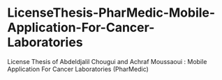 # LicenseThesis-PharMedic-Mobile-Application-For-Cancer-Laboratories
License Thesis of Abdeldjalil Chougui and Achraf Moussaoui : Mobile Application For Cancer Laboratories (PharMedic)
